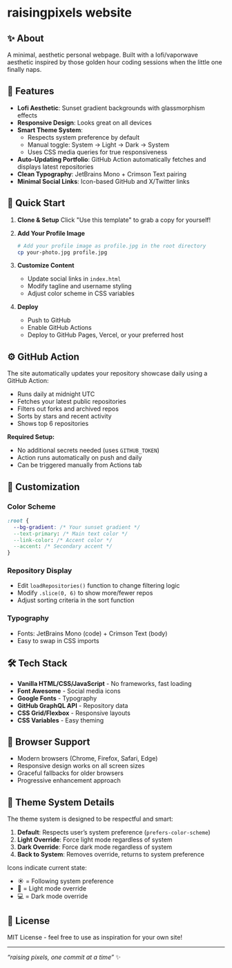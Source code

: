 # raisingpixels website

## ✨ About

A minimal, aesthetic personal webpage. Built with a lofi/vaporwave aesthetic inspired by those golden hour coding sessions when the little one finally naps.

## 🎨 Features

- **Lofi Aesthetic**: Sunset gradient backgrounds with glassmorphism effects
- **Responsive Design**: Looks great on all devices
- **Smart Theme System**:
  - Respects system preference by default
  - Manual toggle: System → Light → Dark → System
  - Uses CSS media queries for true responsiveness
- **Auto-Updating Portfolio**: GitHub Action automatically fetches and displays latest repositories
- **Clean Typography**: JetBrains Mono + Crimson Text pairing
- **Minimal Social Links**: Icon-based GitHub and X/Twitter links

## 🚀 Quick Start

1. **Clone & Setup**
   Click "Use this template" to grab a copy for yourself!

2. **Add Your Profile Image**
   ```bash
   # Add your profile image as profile.jpg in the root directory
   cp your-photo.jpg profile.jpg
   ```
   
3. **Customize Content**
   - Update social links in `index.html`
   - Modify tagline and username styling
   - Adjust color scheme in CSS variables

4. **Deploy**
   - Push to GitHub
   - Enable GitHub Actions
   - Deploy to GitHub Pages, Vercel, or your preferred host

## ⚙️ GitHub Action

The site automatically updates your repository showcase daily using a GitHub Action:

- Runs daily at midnight UTC
- Fetches your latest public repositories
- Filters out forks and archived repos
- Sorts by stars and recent activity
- Shows top 6 repositories

**Required Setup:**

- No additional secrets needed (uses `GITHUB_TOKEN`)
- Action runs automatically on push and daily
- Can be triggered manually from Actions tab

## 🎯 Customization

### Color Scheme

```css
:root {
  --bg-gradient: /* Your sunset gradient */
  --text-primary: /* Main text color */
  --link-color: /* Accent color */
  --accent: /* Secondary accent */
}
```

### Repository Display

- Edit `loadRepositories()` function to change filtering logic
- Modify `.slice(0, 6)` to show more/fewer repos
- Adjust sorting criteria in the sort function

### Typography

- Fonts: JetBrains Mono (code) + Crimson Text (body)
- Easy to swap in CSS imports

## 🛠️ Tech Stack

- **Vanilla HTML/CSS/JavaScript** - No frameworks, fast loading
- **Font Awesome** - Social media icons
- **Google Fonts** - Typography
- **GitHub GraphQL API** - Repository data
- **CSS Grid/Flexbox** - Responsive layouts
- **CSS Variables** - Easy theming

## 📱 Browser Support

- Modern browsers (Chrome, Firefox, Safari, Edge)
- Responsive design works on all screen sizes
- Graceful fallbacks for older browsers
- Progressive enhancement approach

## 🌙 Theme System Details

The theme system is designed to be respectful and smart:

1. **Default**: Respects user’s system preference (`prefers-color-scheme`)
2. **Light Override**: Force light mode regardless of system
3. **Dark Override**: Force dark mode regardless of system
4. **Back to System**: Removes override, returns to system preference

Icons indicate current state:

- ☀️ = Following system preference
- 🌙 = Light mode override
- 💻 = Dark mode override

## 📄 License

MIT License - feel free to use as inspiration for your own site!

-----

*“raising pixels, one commit at a time”* ✨

<!-- 
Secret message for fellow parent coders:
You're doing great. Your kids don't care if your code is perfect.
They care that you're there and trying your best.
Keep building!
-->
